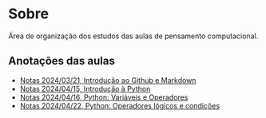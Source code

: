 # Sobre
Área de organização dos estudos das aulas de pensamento computacional.
## Anotações das aulas
- [Notas 2024/03/21, Introdução ao Github e Markdown](2024_03_21)
- [Notas 2024/04/15, Introdução à Python](2024_04_15)
- [Notas 2024/04/16, Python: Variáveis e Operadores](2024_04_16)
- [Notas 2024/04/22, Python: Operadores lógicos e condições](2024_04_22)
